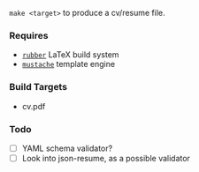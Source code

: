 `make <target>` to produce a cv/resume file.

### Requires
* [`rubber`](https://www.systutorials.com/docs/linux/man/1-rubber/) LaTeX build system
* [`mustache`](https://mustache.github.io/) template engine

### Build Targets
* cv.pdf

### Todo
- [ ] YAML schema validator?
- [ ] Look into json-resume, as a possible validator
